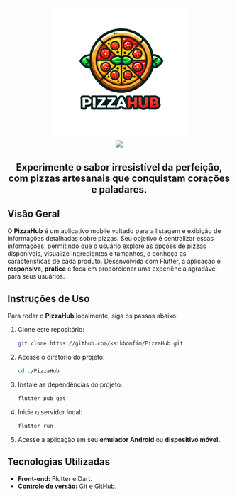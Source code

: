 <div align="center">
    <a href="https://github.com/kaikbomfim/PizzaHub" target="_blank">
        <img src="./lib/assets/images/logo.png" 
        alt="Logo" width="300" height="300">
    </a>
</div>

<div align="center">
  <img src="https://readme-typing-svg.demolab.com?font=Fira+Code&size=50&duration=3000&pause=200&color=F7B062FF&center=true&vCenter=true&multiline=true&random=false&width=435&height=100&lines=PizzaHub"> 
</div>

<h2 align="center">Experimente o sabor irresistível da perfeição, com pizzas artesanais que conquistam corações e paladares.</h2>

## **Visão Geral**

O **PizzaHub** é um aplicativo mobile voltado para a listagem e exibição de informações detalhadas sobre pizzas. Seu objetivo é centralizar essas informações, permitindo que o usuário explore as opções de pizzas disponíveis, visualize ingredientes e tamanhos, e conheça as características de cada produto. Desenvolvida com Flutter, a aplicação é **responsiva**, **prática** e foca em proporcionar uma experiência agradável para seus usuários.

## **Instruções de Uso**

Para rodar o **PizzaHub** localmente, siga os passos abaixo:

1. Clone este repositório:

   ```bash
   git clone https://github.com/kaikbomfim/PizzaHub.git
   ```

2. Acesse o diretório do projeto:

   ```bash
   cd ./PizzaHub
   ```

3. Instale as dependências do projeto:

   ```bash
   flutter pub get
   ```

4. Inicie o servidor local:

   ```bash
   flutter run
   ```

5. Acesse a aplicação em seu **emulador Android** ou **dispositivo móvel.**

## Tecnologias Utilizadas

- **Front-end:** Flutter e Dart.
- **Controle de versão:** Git e GitHub.
